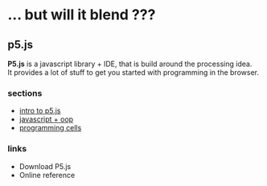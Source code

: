# ... but will it blend ???
## p5.js

**P5.js** is a javascript library + IDE, that is build around the processing idea.  
It provides a lot of stuff to get you started with programming in the browser.

### sections

* [intro to p5.js](bwib-1-1)
* [javascript + oop](bwib-1-2)
* [programming cells](bwib-1-2)

### links 

* Download P5.js
* Online reference
